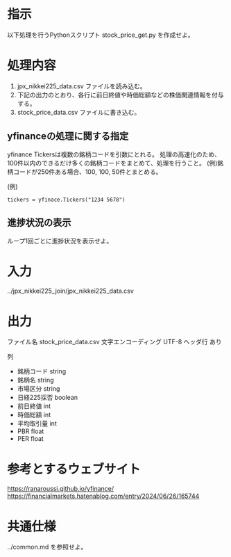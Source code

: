 # 指示
以下処理を行うPythonスクリプト stock_price_get.py を作成せよ。

# 処理内容
1. jpx_nikkei225_data.csv ファイルを読み込む。
2. 下記の出力のとおり、各行に前日終値や時価総額などの株価関連情報を付与する。
3. stock_price_data.csv ファイルに書き込む。

## yfinanceの処理に関する指定
yfinance Tickersは複数の銘柄コードを引数にとれる。
処理の高速化のため、100件以内のできるだけ多くの銘柄コードをまとめて、処理を行うこと。
(例)銘柄コードが250件ある場合、100, 100, 50件とまとめる。

(例)
```
tickers = yfinace.Tickers("1234 5678")
```

## 進捗状況の表示
ループ1回ごとに進捗状況を表示せよ。

# 入力
../jpx_nikkei225_join/jpx_nikkei225_data.csv

# 出力
ファイル名 stock_price_data.csv
文字エンコーディング UTF-8
ヘッダ行 あり

列
- 銘柄コード string
- 銘柄名 string
- 市場区分 string
- 日経225採否 boolean
- 前日終値 int
- 時価総額 int
- 平均取引量 int
- PBR float
- PER float

# 参考とするウェブサイト
https://ranaroussi.github.io/yfinance/
https://financialmarkets.hatenablog.com/entry/2024/06/26/165744

# 共通仕様
../common.md を参照せよ。
